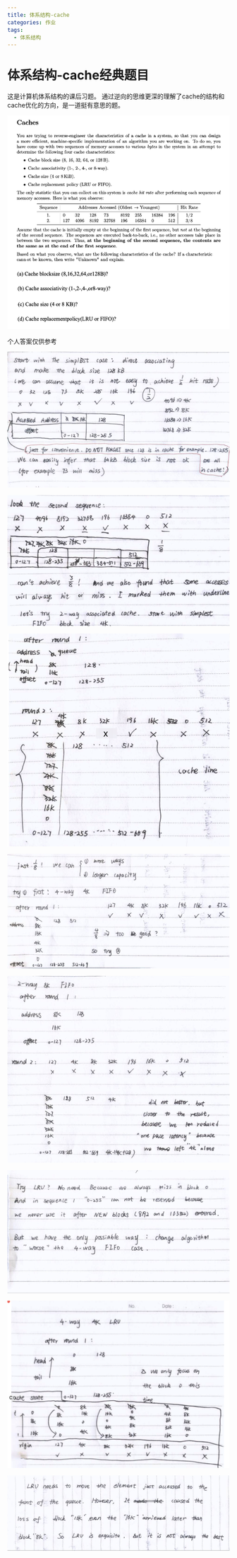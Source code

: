 ```yaml
---
title: 体系结构-cache
categories: 作业
tags:
  - 体系结构
---
```

# 体系结构-cache经典题目

这是计算机体系结构的课后习题。 通过逆向的思维更深的理解了cache的结构和cache优化的方向，是一道挺有意思的题。

![image-20221107215520312](https://raw.githubusercontent.com/Lunaticsky-tql/blog_article_resources/main/%E4%BD%93%E7%B3%BB%E7%BB%93%E6%9E%84-cache/20221107220133912940_232_image-20221107215520312.png)

个人答案仅供参考

![BDE01ED506906D92EDDFF59FB5BA32D9](https://raw.githubusercontent.com/Lunaticsky-tql/blog_article_resources/main/%E4%BD%93%E7%B3%BB%E7%BB%93%E6%9E%84-cache/20221107135836770239_118_BDE01ED506906D92EDDFF59FB5BA32D9.jpg)

![image-20221110201142068](https://raw.githubusercontent.com/Lunaticsky-tql/blog_article_resources/main/%E4%BD%93%E7%B3%BB%E7%BB%93%E6%9E%84-cache/20221110201157288967_934_image-20221110201142068.png)

![image-20221107220004897](https://raw.githubusercontent.com/Lunaticsky-tql/blog_article_resources/main/%E4%BD%93%E7%B3%BB%E7%BB%93%E6%9E%84-cache/20221107220136090940_467_image-20221107220004897.png)

![74966D2A3FF6BD074F7A29C5CF3A4832](https://raw.githubusercontent.com/Lunaticsky-tql/blog_article_resources/main/%E4%BD%93%E7%B3%BB%E7%BB%93%E6%9E%84-cache/20221107135841382575_356_74966D2A3FF6BD074F7A29C5CF3A4832.jpg)

![36197BA4AFEF78EF89A0D8635CBFBEF7](https://raw.githubusercontent.com/Lunaticsky-tql/blog_article_resources/main/%E4%BD%93%E7%B3%BB%E7%BB%93%E6%9E%84-cache/20221107135842709137_738_36197BA4AFEF78EF89A0D8635CBFBEF7.jpg)

![A025FDFE253E78CE2CDB8743D58DD963](https://raw.githubusercontent.com/Lunaticsky-tql/blog_article_resources/main/%E4%BD%93%E7%B3%BB%E7%BB%93%E6%9E%84-cache/20221107135844032615_523_A025FDFE253E78CE2CDB8743D58DD963.jpg)

![image-20221107220103032](https://raw.githubusercontent.com/Lunaticsky-tql/blog_article_resources/main/%E4%BD%93%E7%B3%BB%E7%BB%93%E6%9E%84-cache/20221107220140271744_579_image-20221107220103032.png)

![8D44BC68FBC1F5D2361F564FDEC15B81](https://raw.githubusercontent.com/Lunaticsky-tql/blog_article_resources/main/%E4%BD%93%E7%B3%BB%E7%BB%93%E6%9E%84-cache/20221107135848168421_297_5C5A1A71E12687C41E251DEF29A3AE6B.jpg)
